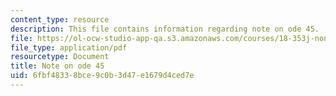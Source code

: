```yaml
---
content_type: resource
description: This file contains information regarding note on ode 45.
file: https://ol-ocw-studio-app-qa.s3.amazonaws.com/courses/18-353j-nonlinear-dynamics-i-chaos-fall-2012/6fbf48338bce9c0b3d47e1679d4ced7e_MIT18_353JF12_NoteOnOde45.pdf
file_type: application/pdf
resourcetype: Document
title: Note on ode 45
uid: 6fbf4833-8bce-9c0b-3d47-e1679d4ced7e
---
```

